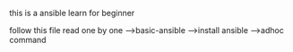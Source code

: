 this is a ansible learn for beginner

follow this file read  one by one
-->basic-ansible 
-->install ansible
-->adhoc command
